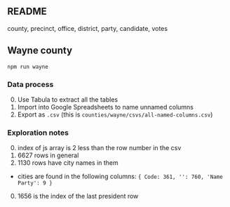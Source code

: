 ## README

county, precinct, office, district, party, candidate, votes

## Wayne county

`npm run wayne`

### Data process

0. Use Tabula to extract all the tables
0. Import into Google Spreadsheets to name unnamed columns
0. Export as `.csv` (this is `counties/wayne/csvs/all-named-columns.csv`)

### Exploration notes

0. index of js array is 2 less than the row number in the csv
0. 6627 rows in general
0. 1130 rows have city names in them
  - cities are found in the following columns: `{ Code: 361, '': 760, 'Name Party': 9 }`
0. 1656 is the index of the last president row
